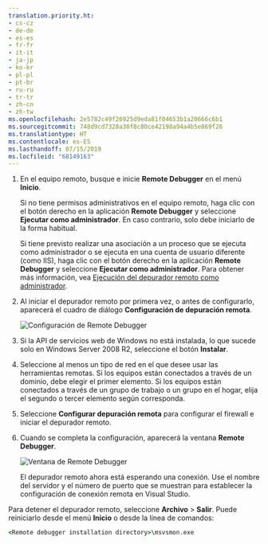 ```yaml
---
translation.priority.ht:
- cs-cz
- de-de
- es-es
- fr-fr
- it-it
- ja-jp
- ko-kr
- pl-pl
- pt-br
- ru-ru
- tr-tr
- zh-cn
- zh-tw
ms.openlocfilehash: 2e5782c49f26925d9eda81f04653b1a20666c6b1
ms.sourcegitcommit: 748d9cd7328a30f8c80ce42198a94a4b5e869f26
ms.translationtype: HT
ms.contentlocale: es-ES
ms.lasthandoff: 07/15/2019
ms.locfileid: "68149163"
---
```

1. En el equipo remoto, busque e inicie **Remote Debugger** en el menú **Inicio**. 
   
   Si no tiene permisos administrativos en el equipo remoto, haga clic con el botón derecho en la aplicación **Remote Debugger** y seleccione **Ejecutar como administrador**. En caso contrario, solo debe iniciarlo de la forma habitual.

   Si tiene previsto realizar una asociación a un proceso que se ejecuta como administrador o se ejecuta en una cuenta de usuario diferente (como IIS), haga clic con el botón derecho en la aplicación **Remote Debugger** y seleccione **Ejecutar como administrador**. Para obtener más información, vea [Ejecución del depurador remoto como administrador](../remote-debugging-errors-and-troubleshooting.md#run-the-remote-debugger-as-an-administrator).
   
1. Al iniciar el depurador remoto por primera vez, o antes de configurarlo, aparecerá el cuadro de diálogo **Configuración de depuración remota**.  
  
    ![Configuración de Remote Debugger](../media/remotedebuggerconfwizardpage.png "Configuración de Remote Debugger")  
  
1. Si la API de servicios web de Windows no está instalada, lo que sucede solo en Windows Server 2008 R2, seleccione el botón **Instalar**.  
  
1. Seleccione al menos un tipo de red en el que desee usar las herramientas remotas. Si los equipos están conectados a través de un dominio, debe elegir el primer elemento. Si los equipos están conectados a través de un grupo de trabajo o un grupo en el hogar, elija el segundo o tercer elemento según corresponda.  
  
1. Seleccione **Configurar depuración remota** para configurar el firewall e iniciar el depurador remoto.  
  
1. Cuando se completa la configuración, aparecerá la ventana **Remote Debugger**.
  
    ![Ventana de Remote Debugger](../media/remotedebuggerwindow.png "Ventana de Remote Debugger")
  
    El depurador remoto ahora está esperando una conexión. Use el nombre del servidor y el número de puerto que se muestran para establecer la configuración de conexión remota en Visual Studio.  
  
Para detener el depurador remoto, seleccione **Archivo** > **Salir**. Puede reiniciarlo desde el menú **Inicio** o desde la línea de comandos:  
  
```cmd
<Remote debugger installation directory>\msvsmon.exe
```

